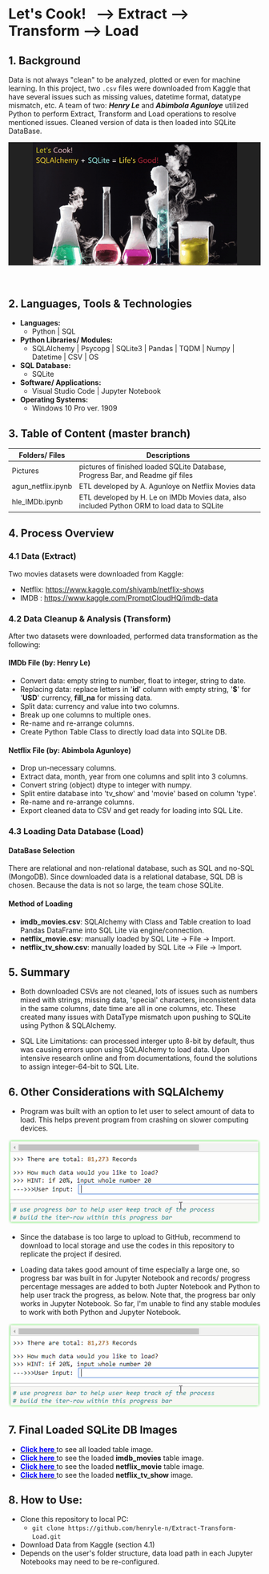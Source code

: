 # Let's Cook! &nbsp; --> Extract --> Transform --> Load
## 1. Background
Data is not always "clean" to be analyzed, plotted or even for machine learning. In this project, two `.csv` files were downloaded from Kaggle that have several issues such as missing values, datetime format, datatype mismatch, etc. A team of two: ***Henry Le*** and ***Abimbola Agunloye*** utilized Python to perform Extract, Transform and Load operations to resolve mentioned issues. Cleaned version of data is then loaded into SQLite DataBase.


<p align="center">
  <img src="./Pictures/Gifs_and_Pics/maintheme_pic.gif" alt="error" max-height="50%" max-width="50%">
</p>  

&nbsp; &nbsp; &nbsp; <i><span style="font-family:metronova; font-size:12px"></span></i>

  
## 2. Languages, Tools & Technologies
* **Languages:** 
  * Python | SQL
* **Python Libraries/ Modules:**
  * SQLAlchemy | Psycopg | SQLite3 | Pandas | TQDM | Numpy | Datetime | CSV | OS
* **SQL Database:**
  * SQLite
* **Software/ Applications:**
  * Visual Studio Code | Jupyter Notebook
* **Operating Systems:**
  * Windows 10 Pro ver. 1909

## 3. Table of Content (master branch)

Folders/ Files | Descriptions
---- | ----- 
Pictures | pictures of finished loaded SQLite Database, Progress Bar, and Readme gif files
 agun_netflix.ipynb | ETL developed by A. Agunloye on Netflix Movies data 
 hle_IMDb.ipynb | ETL developed by H. Le on IMDb Movies data, also included Python ORM to load data to SQLite 

## 4. Process Overview
### 4.1 Data (Extract) 
Two movies datasets were downloaded from Kaggle:
* Netflix: https://www.kaggle.com/shivamb/netflix-shows  
* IMDB : https://www.kaggle.com/PromptCloudHQ/imdb-data 
  
### 4.2 Data Cleanup & Analysis (Transform)  
After two datasets were downloaded, performed data transformation as the following:  

#### IMDb File  (by: **Henry Le**)
* Convert data: empty string to number, float to integer, string to date.
* Replacing data: replace letters in '**id**' column with empty string, '**$**' for '**USD**' currency, **fill_na** for missing data.  
* Split data: currency and value into two columns.  
* Break up one columns to multiple ones.
* Re-name and re-arrange columns.
* Create Python Table Class to directly load data into SQLite DB.

#### Netflix File  (by: **Abimbola Agunloye**)
* Drop un-necessary columns.  
* Extract data, month, year from one columns and split into 3 columns.  
* Convert string (object) dtype to integer with numpy.  
* Split entire database into 'tv_show' and 'movie' based on column 'type'.  
* Re-name and re-arrange columns. 
* Export cleaned data to CSV and get ready for loading into SQL Lite.
 
### 4.3 Loading Data Database (Load)
#### DataBase Selection  
There are relational and non-relational database, such as SQL and no-SQL (MongoDB). Since downloaded data is a relational database, SQL DB is chosen. Because the data is not so large, the team chose SQLite.   

#### Method of Loading
* **imdb_movies.csv**: SQLAlchemy with Class and Table creation to load Pandas DataFrame into SQL Lite via engine/connection.  
* **netflix_movie.csv**: manually loaded by SQL Lite -> File -> Import.  
* **netflix_tv_show.csv**: manually loaded by SQL Lite -> File -> Import.   

## 5. Summary
* Both downloaded CSVs are not cleaned, lots of issues such as numbers mixed with strings, missing data, 'special' characters, inconsistent data in the same columns, date time are all in one columns, etc. These created many issues with DataType mismatch upon pushing to SQLite using Python & SQLAlchemy.

* SQL Lite Limitations: can processed interger upto 8-bit by default, thus was causing errors upon using SQLAlchemy to load data. Upon intensive research online and from documentations, found the solutions to assign integer-64-bit to SQL Lite.

## 6. Other Considerations with SQLAlchemy  
* Program was built with an option to let user to select amount of data to load. This helps prevent program from crashing on slower computing devices.  

<p align="center">  
  <img src="./Pictures/Gifs_and_Pics/user_input_jpnb.gif" alt="error" max-height="50%" max-width="50%">
</p>

* Since the database is too large to upload to GitHub, recommend to download to local storage and use the codes in this repository to replicate the project if desired.  

* Loading data takes good amount of time especially a large one, so progress bar was built in for Jupyter Notebook and records/ progress percentage messages are added to both Jupter Notebook and Python to help user track the progress, as below. Note that, the progress bar only works in Jupyter Notebook. So far, I'm unable to find any stable modules to work with both Python and Jupyter Notebook.

<p align="center">
  <img src="./Pictures/Gifs_and_Pics/PrgBar_in_jpnb.gif" alt="error">
</p>

## 7. Final Loaded SQLite DB Images
<ul>
  <li>
    <a class = "btn" href="./Pictures/SQLite_DB_Pics/ETL_DB.png"><span style = "color:blue;"><b>Click here</b></span>
    </a> to see all loaded table image.<br>
  </li>

  <li>
    <a class = "btn" href="./Pictures/SQLite_DB_Pics/ETL_DB_imdb_movies.png"><span style = "color:blue;"><b>Click here</b></span>
    </a> to see the loaded <b>imdb_movies</b> table image.<br>
  </li>

  <li>
    <a class = "btn" href="./Pictures/SQLite_DB_Pics/ETL_DB_netflix_movie.png"><span style = "color:blue;"><b>Click here</b></span>
    </a> to see the loaded <b>netflix_movie</b> table image.<br>
  </li>

  <li>
    <a class = "btn" href="./Pictures/SQLite_DB_Pics/ETL_DB_netflix_tv_show.png"><span style = "color:blue;"><b>Click here</b></span>
    </a> to see the loaded <b>netflix_tv_show</b> image.<br>
  </li>
</ul>

## 8. How to Use:
* Clone this repository to local PC:
   * `git clone https://github.com/henryle-n/Extract-Transform-Load.git`
* Download Data from Kaggle (section 4.1)
* Depends on the user's folder structure, data load path in each Jupyter Notebooks may need to be re-configured.
